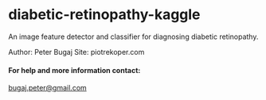 # diabetic-retinopathy-kaggle
An image feature detector and classifier for diagnosing diabetic retinopathy.

Author: Peter Bugaj
Site: piotrekoper.com

#### For help and more information contact:
bugaj.peter@gmail.com